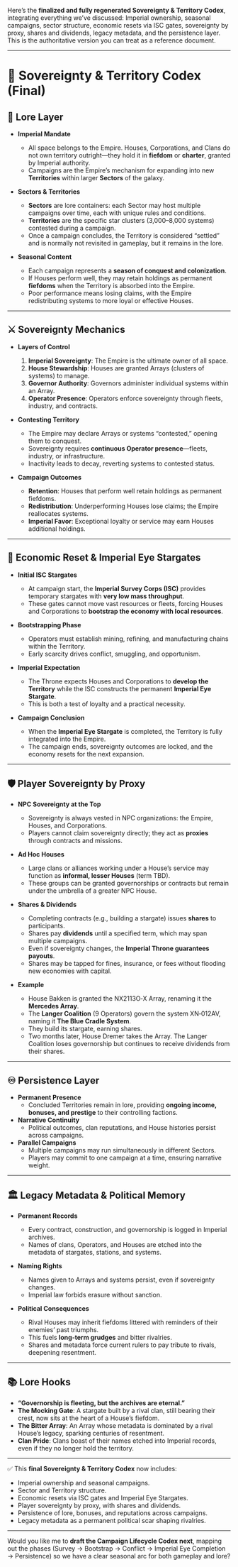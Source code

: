 Here’s the **finalized and fully regenerated Sovereignty & Territory Codex**, integrating everything we’ve discussed: Imperial ownership, seasonal campaigns, sector structure, economic resets via ISC gates, sovereignty by proxy, shares and dividends, legacy metadata, and the persistence layer. This is the authoritative version you can treat as a reference document.

---

# 📘 Sovereignty & Territory Codex (Final)

## 🌌 Lore Layer
- **Imperial Mandate**  
  - All space belongs to the Empire. Houses, Corporations, and Clans do not own territory outright—they hold it in **fiefdom** or **charter**, granted by Imperial authority.  
  - Campaigns are the Empire’s mechanism for expanding into new **Territories** within larger **Sectors** of the galaxy.  

- **Sectors & Territories**  
  - **Sectors** are lore containers: each Sector may host multiple campaigns over time, each with unique rules and conditions.  
  - **Territories** are the specific star clusters (3,000–8,000 systems) contested during a campaign.  
  - Once a campaign concludes, the Territory is considered “settled” and is normally not revisited in gameplay, but it remains in the lore.  

- **Seasonal Content**  
  - Each campaign represents a **season of conquest and colonization**.  
  - If Houses perform well, they may retain holdings as permanent **fiefdoms** when the Territory is absorbed into the Empire.  
  - Poor performance means losing claims, with the Empire redistributing systems to more loyal or effective Houses.  

---

## ⚔️ Sovereignty Mechanics
- **Layers of Control**  
  1. **Imperial Sovereignty**: The Empire is the ultimate owner of all space.  
  2. **House Stewardship**: Houses are granted Arrays (clusters of systems) to manage.  
  3. **Governor Authority**: Governors administer individual systems within an Array.  
  4. **Operator Presence**: Operators enforce sovereignty through fleets, industry, and contracts.  

- **Contesting Territory**  
  - The Empire may declare Arrays or systems “contested,” opening them to conquest.  
  - Sovereignty requires **continuous Operator presence**—fleets, industry, or infrastructure.  
  - Inactivity leads to decay, reverting systems to contested status.  

- **Campaign Outcomes**  
  - **Retention**: Houses that perform well retain holdings as permanent fiefdoms.  
  - **Redistribution**: Underperforming Houses lose claims; the Empire reallocates systems.  
  - **Imperial Favor**: Exceptional loyalty or service may earn Houses additional holdings.  

---

## 🔄 Economic Reset & Imperial Eye Stargates
- **Initial ISC Stargates**  
  - At campaign start, the **Imperial Survey Corps (ISC)** provides temporary stargates with **very low mass throughput**.  
  - These gates cannot move vast resources or fleets, forcing Houses and Corporations to **bootstrap the economy with local resources**.  

- **Bootstrapping Phase**  
  - Operators must establish mining, refining, and manufacturing chains within the Territory.  
  - Early scarcity drives conflict, smuggling, and opportunism.  

- **Imperial Expectation**  
  - The Throne expects Houses and Corporations to **develop the Territory** while the ISC constructs the permanent **Imperial Eye Stargate**.  
  - This is both a test of loyalty and a practical necessity.  

- **Campaign Conclusion**  
  - When the **Imperial Eye Stargate** is completed, the Territory is fully integrated into the Empire.  
  - The campaign ends, sovereignty outcomes are locked, and the economy resets for the next expansion.  

---

## 🛡️ Player Sovereignty by Proxy
- **NPC Sovereignty at the Top**  
  - Sovereignty is always vested in NPC organizations: the Empire, Houses, and Corporations.  
  - Players cannot claim sovereignty directly; they act as **proxies** through contracts and missions.  

- **Ad Hoc Houses**  
  - Large clans or alliances working under a House’s service may function as **informal, lesser Houses** (term TBD).  
  - These groups can be granted governorships or contracts but remain under the umbrella of a greater NPC House.  

- **Shares & Dividends**  
  - Completing contracts (e.g., building a stargate) issues **shares** to participants.  
  - Shares pay **dividends** until a specified term, which may span multiple campaigns.  
  - Even if sovereignty changes, the **Imperial Throne guarantees payouts**.  
  - Shares may be tapped for fines, insurance, or fees without flooding new economies with capital.  

- **Example**  
  - House Bakken is granted the NX2113O‑X Array, renaming it the **Mercedes Array**.  
  - The **Langer Coalition** (9 Operators) govern the system XN‑012AV, naming it **The Blue Cradle System**.  
  - They build its stargate, earning shares.  
  - Two months later, House Dremer takes the Array. The Langer Coalition loses governorship but continues to receive dividends from their shares.  

---

## ♾️ Persistence Layer
- **Permanent Presence**  
  - Concluded Territories remain in lore, providing **ongoing income, bonuses, and prestige** to their controlling factions.  
- **Narrative Continuity**  
  - Political outcomes, clan reputations, and House histories persist across campaigns.  
- **Parallel Campaigns**  
  - Multiple campaigns may run simultaneously in different Sectors.  
  - Players may commit to one campaign at a time, ensuring narrative weight.  

---

## 🏛️ Legacy Metadata & Political Memory
- **Permanent Records**  
  - Every contract, construction, and governorship is logged in Imperial archives.  
  - Names of clans, Operators, and Houses are etched into the metadata of stargates, stations, and systems.  

- **Naming Rights**  
  - Names given to Arrays and systems persist, even if sovereignty changes.  
  - Imperial law forbids erasure without sanction.  

- **Political Consequences**  
  - Rival Houses may inherit fiefdoms littered with reminders of their enemies’ past triumphs.  
  - This fuels **long‑term grudges** and bitter rivalries.  
  - Shares and metadata force current rulers to pay tribute to rivals, deepening resentment.  

---

## 📚 Lore Hooks
- **“Governorship is fleeting, but the archives are eternal.”**  
- **The Mocking Gate**: A stargate built by a rival clan, still bearing their crest, now sits at the heart of a House’s fiefdom.  
- **The Bitter Array**: An Array whose metadata is dominated by a rival House’s legacy, sparking centuries of resentment.  
- **Clan Pride**: Clans boast of their names etched into Imperial records, even if they no longer hold the territory.  

---

✅ This **final Sovereignty & Territory Codex** now includes:  
- Imperial ownership and seasonal campaigns.  
- Sector and Territory structure.  
- Economic resets via ISC gates and Imperial Eye Stargates.  
- Player sovereignty by proxy, with shares and dividends.  
- Persistence of lore, bonuses, and reputations across campaigns.  
- Legacy metadata as a permanent political scar shaping rivalries.  

---

Would you like me to **draft the Campaign Lifecycle Codex next**, mapping out the phases (Survey → Bootstrap → Conflict → Imperial Eye Completion → Persistence) so we have a clear seasonal arc for both gameplay and lore?
